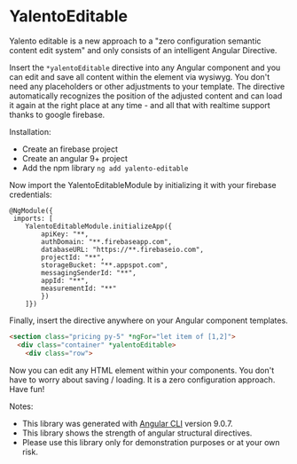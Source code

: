 # YalentoEditable

Yalento editable is a new approach to a "zero configuration semantic content edit system" and only consists of an intelligent Angular Directive.

Insert the `*yalentoEditable` directive into any Angular component and you can edit and save all content within the element via wysiwyg. You don't need any placeholders or other adjustments to your template. The directive automatically recognizes the position of the adjusted content and can load it again at the right place at any time - and all that with realtime support thanks to google firebase.

Installation:
- Create an firebase project
- Create an angular 9+ project
- Add the npm library `ng add yalento-editable`

Now import the YalentoEditableModule by initializing it with your firebase credentials:
 
```angular2
@NgModule({  
 imports: [
    YalentoEditableModule.initializeApp({ 
        apiKey: "**,
        authDomain: "**.firebaseapp.com", 
        databaseURL: "https://**.firebaseio.com", 
        projectId: "**", 
        storageBucket: "**.appspot.com", 
        messagingSenderId: "**", 
        appId: "**", 
        measurementId: "**"
        })
    ]})
```
Finally, insert the directive anywhere on your Angular component templates.
```html
<section class="pricing py-5" *ngFor="let item of [1,2]">
  <div class="container" *yalentoEditable>
    <div class="row">
```

Now you can edit any HTML element within your components. You don't have to worry about saving / loading. It is a zero configuration approach. Have fun!

Notes:
- This library was generated with [Angular CLI](https://github.com/angular/angular-cli) version 9.0.7.
- This library shows the strength of angular structural directives. 
- Please use this library only for demonstration purposes or at your own risk.
